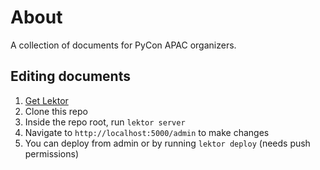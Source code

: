 # About

A collection of documents for PyCon APAC organizers.

## Editing documents

1. [Get Lektor](https://www.getlektor.com/)
2. Clone this repo
3. Inside the repo root, run `lektor server`
4. Navigate to `http://localhost:5000/admin` to make changes
5. You can deploy from admin or by running `lektor deploy` (needs push permissions)
